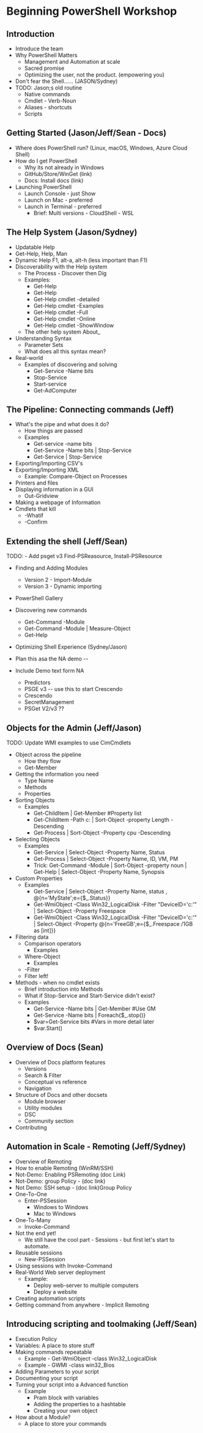 # Beginning PowerShell Workshop

## Introduction

- Introduce the team
- Why PowerShell Matters 
  - Management and Automation at scale
  - Sacred promise
  - Optimizing the user, not the product. (empowering you)
- Don't fear the Shell...... (JASON/Sydney)
- TODO: Jason;s old routine
  - Native commands
  - Cmdlet - Verb-Noun
  - Aliases - shortcuts
  - Scripts

## Getting Started (Jason/Jeff/Sean - Docs)

- Where does PowerShell run? (Linux, macOS, Windows, Azure Cloud Shell)
- How do I get PowerShell
  - Why its not already in Windows
  - GitHub/Store/WinGet (link)
  - Docs: Install docs (link)
- Launching PowerShell
  - Launch Console - just Show
  - Launch on Mac - preferred
  - Launch in Terminal - preferred
    - Brief: Multi versions - CloudShell - WSL

## The Help System (Jason/Sydney)

- Updatable Help
- Get-Help, Help, Man
- Dynamic Help F1, alt-a, alt-h (less important than F1)
- Discoverability with the Help system
  - The Process - Discover then Dig
  - Examples:
    - Get-Help <noun>
    - Get-Help <verb>
    - Get-Help cmdlet -detailed
    - Get-Help cmdlet -Examples
    - Get-Help cmdlet -Full
    - Get-Help cmdlet -Online
    - Get-Help cmdlet -ShowWindow
  - The other help system About_
- Understanding Syntax
  - Parameter Sets
  - What does all this syntax mean?
- Real-world
  - Examples of discovering and solving
    - Get-Service -Name bits
    - Stop-Service
    - Start-service
    - Get-AdComputer

## The Pipeline: Connecting commands (Jeff)

- What's the pipe and what does it do?
  - How things are passed
  - Examples
    - Get-service -name bits
    - Get-Service -Name bits | Stop-Service
    - Get-Service | Stop-Service
- Exporting/Importing CSV's
- Exporting/Importing XML
  - Example: Compare-Object on Processes
- Printers and files
- Displaying information in a GUI
  - Out-Gridview
- Making a webpage of Information
- Cmdlets that kill
  - -Whatif
  - -Confirm

## Extending the shell (Jeff/Sean)

TODO: - Add psget v3 Find-PSReasource, Install-PSResource

- Finding and Adding Modules
  - Version 2 - Import-Module
  - Version 3 - Dynamic importing
- PowerShell Gallery
- Discovering new commands
  - Get-Command -Module <Module>
  - Get-Command -Module <module> | Measure-Object
  - Get-Help <noun>

- Optimizing Shell Experience (Sydney/Jason)
- Plan this asa the NA demo --
- Include Demo text form NA
  - Predictors
  - PSGE v3 -- use this to start Crescendo
  - Crescendo
  - SecretManagement
  - PSGet V2/v3 ??

## Objects for the Admin (Jeff/Jason)

TODO: Update WMI examples to use CimCmdlets

- Object across the pipeline
  - How they flow
  - Get-Member
- Getting the information you need
  - Type Name
  - Methods
  - Properties
- Sorting Objects
  - Examples
    - Get-ChildItem | Get-Member #Property list
    - Get-ChildItem -Path c: | Sort-Object -property Length -Descending
    - Get-Process | Sort-Object -Property cpu -Descending
- Selecting Objects
  - Examples
    - Get-Service | Select-Object -Property Name, Status
    - Get-Process | Select-Object -Property Name, ID, VM, PM
    - Trick: Get-Command -Module <module> | Sort-Object -property noun | Get-Help | Select-Object -Property Name, Synopsis
- Custom Properties
  - Examples
    - Get-Service | Select-Object -Property Name, status , @{n='MyState';e={$_.Status}}
    - Get-WmiObject -Class Win32_LogicalDisk -Filter "DeviceID='c:'" | Select-Object -Property Freespace
    - Get-WmiObject -Class Win32_LogicalDisk -Filter "DeviceID='c:'" | Select-Object -Property @{n='FreeGB';e={$_.Freespace /1GB as [int]}}
- Filtering data
  - Comparison operators
    - Examples
  - Where-Object
    - Examples
  - -Filter
  - Filter left!
- Methods - when no cmdlet exists
  - Brief introduction into Methods
  - What if Stop-Service and Start-Service didn't exist?
  - Examples
    - Get-Service -Name bits | Get-Member #Use GM
    - Get-Service -Name bits | Foreach{$_.stop()}
    - $var=Get-Service bits #Vars in more detail later
    - $var.Start()

<!--
(REMOVE) - The pipeline: Deeper

- How the pipeline really works
- 4 Step solution
- 1- ByValue
  - Example - Get-Service | Stop-Service
- 2 - ByPropertyName
  - Example - Get-Service | Stop-Process
- 3- What if my property doesn't match
  - Custom property
  - Example:
    - Get-Adcomputer -Filter - | Select -ExpandProperty | Get-Service
- 4- Parenthetical - when all else fails
  - Example - Get-WmiObject -ComputerName ()
-->

## Overview of Docs (Sean)

- Overview of Docs platform features
  - Versions
  - Search & Filter
  - Conceptual vs reference
  - Navigation
- Structure of Docs and other docsets
  - Module browser
  - Utility modules
  - DSC
  - Community section
- Contributing

## Automation in Scale - Remoting (Jeff/Sydney)

- Overview of Remoting
- How to enable Remoting (WinRM/SSH)
- Not-Demo: Enabling PSRemoting (doc Link)
- Not-Demo: group Policy - (doc link)
- Not Demo: SSH setup - (doc link)Group Policy
- One-To-One
  - Enter-PSSession
    - Windows to Windows
    - Mac to Windows
- One-To-Many
  - Invoke-Command
- Not the end yet!
  - We still have the cool part - Sessions - but first let's start to automate.
- Reusable sessions
  - New-PSSession
- Using sessions with Invoke-Command
- Real-World Web server deployment
  - Example:
    - Deploy web-server to multiple computers
    - Deploy a website
- Creating automation scripts
- Getting command from anywhere - Implicit Remoting

## Introducing scripting and toolmaking (Jeff/Sean)

- Execution Policy
- Variables: A place to store stuff
- Making commands repeatable
  - Example - Get-WmiObject -class Win32_LogicalDisk
  - Example - GWMI -class win32_Bios
- Adding Parameters to your script
- Documenting your script
- Turning your script into a Advanced function
  - Example
    - Pram block with variables
    - Adding the properties to a hashtable
    - Creating your own object
- How about a Module?
  - A place to store your commands
